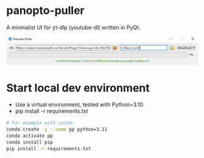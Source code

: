 # panopto-puller
A minmalist UI for yt-dlp (youtube-dl) written in PyQt.

![Screenshot](varia/Screenshot.png)

# Start local dev environment
- Use a virtual environment, tested with Python=3.10
- pip install -r requirements.txt  

 ```bash 
 # For example with conda:
conda create -y --name pp python=3.11
conda activate pp 
conda install pip
pip install -r requirements.txt
```
